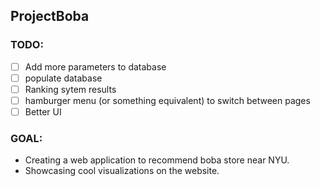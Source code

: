 ## ProjectBoba

### TODO:
- [ ] Add more parameters to database
- [ ] populate database
- [ ] Ranking sytem results
- [ ] hamburger menu (or something equivalent) to switch between pages
- [ ] Better UI

### GOAL:
- Creating a web application to recommend boba store near NYU.
- Showcasing cool visualizations on the website.
